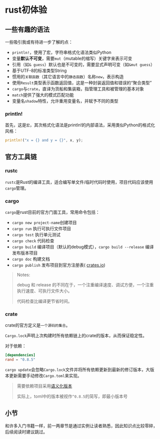 # rust初体验

## 一些有趣的语法

一些吸引我或有待进一步了解的点：

- `println!`，使用了宏，字符串格式化语法类似Python
- 变量**默认不可变**，需要`mut`（mutable的缩写）关键字来表示可变
- 引用（如`& guess`）默认也是不可变的，需要显式声明可变（如`&mut guess`）
- 基于UTF-8的标准类型String
- 惯用的`关联函数`（其它语言中的`静态函数`）名称`new`，表示构造
- 使用`Result`类型表示函数返回值，这是一种封装返回值和错误的“聚合类型”
- `cargo`与`crate`，直译为货船和集装箱，指管理工具和被管理的基本对象
- `match`提供了强大的模式匹配功能
- 变量名`shadow`特性，允许重用变量名，并赋予不同的类型

### println!

首先，这是`宏`，其次格式化语法是println!的内部语法，采用类似Python的格式化风格：

```rust
println!("x = {} and y = {}", x, y);
```

## 官方工具链
### rustc

`rustc`是Rust的编译工具，适合编写单文件/临时代码时使用，项目代码应该使用`cargo`管理。

### cargo

`cargo`是rust目前的官方门面工具，常用命令包括：

- `cargo new project-name`创建项目
- `cargo run` 执行可执行文件项目
- `cargo test` 执行单元测试
- `cargo check` 代码检查
- `cargo build` 编译项目（默认的debug模式），`cargo build --release` 编译发布版本项目
- `cargo doc` 构建文档
- `cargo publish` 发布项目到官方注册表( [crates.io](https://crates.io/))

>Notes:
>
>debug 和 release 的不同在于，一个注重编译速度、调试方便，一个注重执行速度、可执行文件大小。
>
>代码检查比编译更节省时间。

### crate

crate的官方定义是`一个源码的集合`。

`Cargo.lock`声明上次构建时所有依赖链上的crate的版本，从而保证稳定性。

对于依赖：

```toml
[dependencies]
rand = "0.8.5"
```

`cargo update`会忽略`Cargo.lock`文件并将所有依赖更新到最新的修订版本，大版本更新需要手动修改`Cargo.toml`来实现。

>需要依赖项目采用[语义化版本](https://semver.org/lang/zh-CN/)
>
>实际上，toml中的版本被视作`^0.8.5`的简写，即最小版本号

## 小节

和许多入门书籍一样，前一两章节是通过实例让读者熟悉，因此知识点比较零碎，后续阅读时建议跳过。
